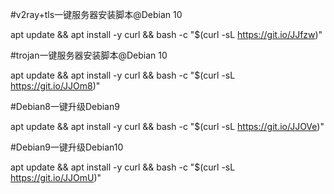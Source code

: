 #v2ray+tls一键服务器安装脚本@Debian 10

apt update && apt install -y curl && bash -c "$(curl -sL   https://git.io/JJfzw)"

#trojan一键服务器安装脚本@Debian 10

apt update && apt install -y curl && bash -c "$(curl -sL   https://git.io/JJOm8)"

#Debian8一键升级Debian9

apt update && apt install -y curl && bash -c "$(curl -sL   https://git.io/JJOVe)"

#Debian9一键升级Debian10

apt update && apt install -y curl && bash -c "$(curl -sL   https://git.io/JJOmU)"








